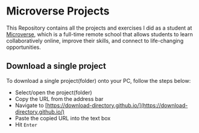 # Microverse Projects

This Repository contains all the projects and exercises I did as a student at [Microverse](https://www.microverse.org/), which is a full-time remote school that allows students to learn collaboratively online, improve their skills, and connect to life-changing opportunities.


## Download a single project

To download a single project(folder) onto your PC, follow the steps below:
- Select/open the project(folder)
- Copy the URL from the address bar
- Navigate to [https://download-directory.github.io/](https://download-directory.github.io/)
- Paste the copied URL into the text box
- Hit `Enter`
